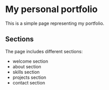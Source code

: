 # My personal portfolio
This is a simple page representing my portfolio.
## Sections
The page includes different sections:
- welcome section
- about section
- skills section
- projects section
- contact section
